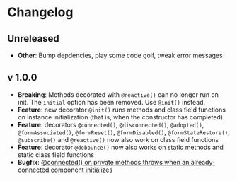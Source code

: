 # Changelog

## Unreleased

* **Other**: Bump depdencies, play some code golf, tweak error messages

## v 1.0.0

* **Breaking**: Methods decorated with `@reactive()` can no longer run on init. The `initial` option has been removed. Use `@init()` instead.
* **Feature**: new decorator `@init()` runs methods and class field functions on instance initialization (that is, when the constructor has completed)
* **Feature**: decorators `@connected()`, `@disconnected()`, `@adopted()`, `@formAssociated()`, `@formReset()`, `@formDisabled()`, `@formStateRestore()`, `@subscribe()` and `@reactive()` now also work on class field functions
* **Feature**: decorator `@debounce()` now also works on static methods and static class field functions
* **Bugfix**: [@connected() on private methods throws when an already-connected component initializes](https://github.com/SirPepe/ornament/issues/7)
